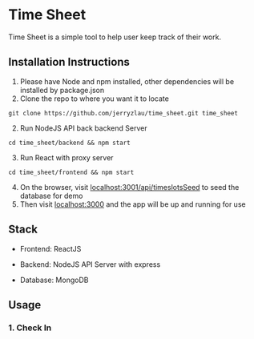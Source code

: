 # Time Sheet

Time Sheet is a simple tool to help user keep track of their work.


## Installation Instructions 
1. Please have Node and npm installed, other dependencies will be installed by package.json
2. Clone the repo to where you want it to locate
```
git clone https://github.com/jerryzlau/time_sheet.git time_sheet
```
2. Run NodeJS API back backend Server
``` 
cd time_sheet/backend && npm start 
```
3. Run React with proxy server
```
cd time_sheet/frontend && npm start 
```
4. On the browser, visit <localhost:3001/api/timeslotsSeed> to seed the database for demo
5. Then visit <localhost:3000> and the app will be up and running for use

## Stack 
* Frontend: ReactJS

* Backend: NodeJS API Server with express

* Database: MongoDB

## Usage

### 1. Check In



